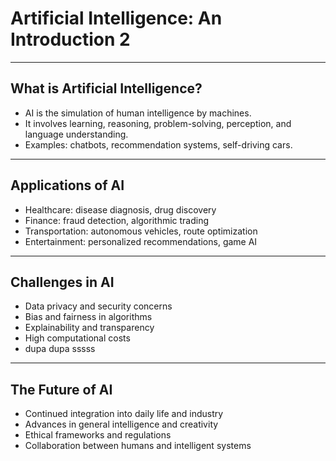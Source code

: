 # Artificial Intelligence: An Introduction 2

---

## What is Artificial Intelligence?

- AI is the simulation of human intelligence by machines.
- It involves learning, reasoning, problem-solving, perception, and language understanding.
- Examples: chatbots, recommendation systems, self-driving cars.

---

## Applications of AI

- Healthcare: disease diagnosis, drug discovery
- Finance: fraud detection, algorithmic trading
- Transportation: autonomous vehicles, route optimization
- Entertainment: personalized recommendations, game AI

---

## Challenges in AI

- Data privacy and security concerns
- Bias and fairness in algorithms
- Explainability and transparency
- High computational costs
- dupa dupa sssss

---

## The Future of AI

- Continued integration into daily life and industry
- Advances in general intelligence and creativity
- Ethical frameworks and regulations
- Collaboration between humans and intelligent systems
